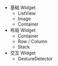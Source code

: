 * 基础 Widget
  * ListView
  * Image
  * Container
* 布局 Widget
  * Container
  * Row / Column
  * Stack
* 交互 Widget
  * GestureDetector